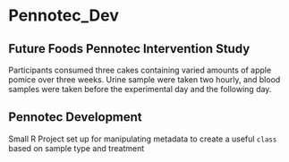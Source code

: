 # Pennotec_Dev

## Future Foods Pennotec Intervention Study
Participants consumed three cakes containing varied amounts of apple pomice over three weeks. Urine sample were taken two hourly, and blood samples were taken before the experimental day and the following day. 

## Pennotec Development
Small R Project set up for manipulating metadata to create a useful `class` based on sample type and treatment

